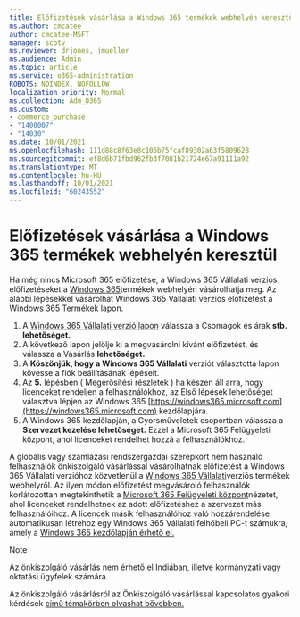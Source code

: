 ```yaml
---
title: Előfizetések vásárlása a Windows 365 termékek webhelyén keresztül
ms.author: cmcatee
author: cmcatee-MSFT
manager: scotv
ms.reviewer: drjones, jmueller
ms.audience: Admin
ms.topic: article
ms.service: o365-administration
ROBOTS: NOINDEX, NOFOLLOW
localization_priority: Normal
ms.collection: Adm_O365
ms.custom:
- commerce_purchase
- "1400007"
- "14030"
ms.date: 10/01/2021
ms.openlocfilehash: 111d88c8f63e8c105b75fcaf89302a63f5809628
ms.sourcegitcommit: ef8d6b71fbd962fb3f7081b21724e67a91111a92
ms.translationtype: MT
ms.contentlocale: hu-HU
ms.lasthandoff: 10/01/2021
ms.locfileid: "60243552"
---
```

# <a name="buy-subscriptions-through-the-windows-365-products-site"></a>Előfizetések vásárlása a Windows 365 termékek webhelyén keresztül

Ha még nincs Microsoft 365 előfizetése, a Windows 365 Vállalati verziós előfizetéseket a [Windows 365](https://www.microsoft.com/windows-365/business/compare-plans-pricing?rtc=1)termékek webhelyén vásárolhatja meg. Az alábbi lépésekkel vásárolhat Windows 365 Vállalati verziós előfizetést a Windows 365 Termékek lapon.

1. A [Windows 365 Vállalati verzió lapon](https://www.microsoft.com/windows-365/business?rtc=1) válassza a Csomagok és árak **stb. lehetőséget.**
2. A következő lapon jelölje ki a megvásárolni kívánt előfizetést, és válassza a Vásárlás **lehetőséget.**
3. A **Köszönjük, hogy a Windows 365 Vállalati** verziót választotta lapon kövesse a fiók beállításának lépéseit.
4. Az **5.** lépésben ( Megerősítési részletek ) ha készen  áll arra, hogy licenceket rendeljen a felhasználókhoz, az Első lépések lehetőséget választva lépjen az Windows 365 [https://windows365.microsoft.com](https://windows365.microsoft.com) kezdőlapjára.
5. A Windows 365 kezdőlapján, a  Gyorsműveletek csoportban válassza a **Szervezet kezelése lehetőséget.** Ezzel a Microsoft 365 Felügyeleti központ, ahol licenceket rendelhet hozzá a felhasználókhoz.

A globális vagy számlázási rendszergazdai szerepkört nem használó felhasználók önkiszolgáló vásárlással vásárolhatnak előfizetést a Windows 365 Vállalati verzióhoz közvetlenül a [Windows 365 Vállalati](https://www.microsoft.com/windows-365/business?rtc=1)verziós termékek webhelyről. Az ilyen módon előfizetést megvásároló felhasználók korlátozottan megtekinthetik a [Microsoft 365 Felügyeleti központ](https://go.microsoft.com/fwlink/p/?linkid=2024339)nézetet, ahol licenceket rendelhetnek az adott előfizetéshez a szervezet más felhasználóihoz. A licencek másik felhasználóhoz való hozzárendelése automatikusan létrehoz egy Windows 365 Vállalati felhőbeli PC-t számukra, amely a [Windows 365 kezdőlapján érhető el.](https://windows365.microsoft.com/)

> [!NOTE]
> Az önkiszolgáló vásárlás nem érhető el Indiában, illetve kormányzati vagy oktatási ügyfelek számára.

Az önkiszolgáló vásárlásról az Önkiszolgáló vásárlással kapcsolatos gyakori kérdések [című témakörben olvashat bővebben.](https://docs.microsoft.com/microsoft-365/commerce/subscriptions/self-service-purchase-faq)
